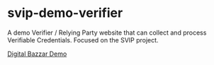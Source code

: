 # svip-demo-verifier

A demo Verifier / Relying Party website that can collect and process Verifiable Credentials.
Focused on the SVIP project.

[Digital Bazzar Demo](https://github.com/digitalbazaar/credential-handler-demo)